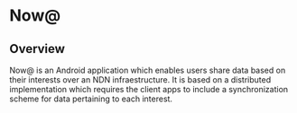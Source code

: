 Now@
=============================================

## Overview

Now@ is an Android application which enables users share data based on their interests over an NDN
infraestructure. It is based on a distributed implementation which requires the client apps to include
a synchronization scheme for data pertaining to each interest.
